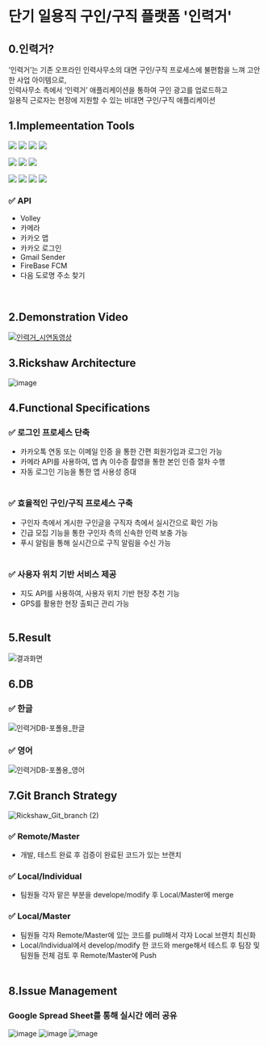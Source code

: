 # 단기 일용직 구인/구직 플랫폼 '인력거' 

## 0.인력거?
’인력거’는 기존 오프라인 인력사무소의 대면 구인/구직 프로세스에 불편함을 느껴 고안한 사업 아이템으로,<br>
인력사무소 측에서 ‘인력거’ 애플리케이션을 통하여 구인 광고를 업로드하고<br>
일용직 근로자는 현장에 지원할 수 있는 비대면 구인/구직 애플리케이션<br>

## 1.Implemeentation Tools
<a href="https://github.com/dudwls901" target="_blank"><img src="https://img.shields.io/badge/-Java-007396?style=flat-square&logo=Java&logoColor=white"/></a>
<a href="https://github.com/dudwls901" target="_blank"><img src="https://img.shields.io/badge/-PHP-777BB4?style=flat-square&logo=PHP&logoColor=white"/></a>
<a href="https://github.com/dudwls901" target="_blank"><img src="https://img.shields.io/badge/-Kotlin-0095D5?style=flat-square&logo=Kotlin&logoColor=white"/></a>
<a href="https://github.com/dudwls901" target="_blank"><img src="https://img.shields.io/badge/-XML-777BB4?style=flat-square&logo=XML&logoColor=orange"/></a>


<a href="https://github.com/dudwls901" target="_blank"><img src="https://img.shields.io/badge/-Android Studio-3DDC84?style=flat-square&logo=Android+Studio&logoColor=white"/></a>
<a href="https://github.com/dudwls901" target="_blank"><img src="https://img.shields.io/badge/-Android-3DDC84?style=flat-square&logo=Android&logoColor=white"/></a>
<a href="https://github.com/dudwls901" target="_blank"><img src="https://img.shields.io/badge/-Adobe Photoshop-31A8FF?style=flat-square&logo=Adobe+Photoshop&logoColor=white"/></a>

<a href="https://github.com/dudwls901" target="_blank"><img src="https://img.shields.io/badge/-Apache Tomcat-F8DC75?style=flat-square&logo=Apache+Tomcat&logoColor=black"/></a>
<a href="https://github.com/dudwls901" target="_blank"><img src="https://img.shields.io/badge/-MySQL-4479A1?style=flat-square&logo=MySQL&logoColor=white"/></a>
<a href="https://github.com/dudwls901" target="_blank"><img src="https://img.shields.io/badge/-Firebase-FFCA28?style=flat-square&logo=Firebase&logoColor=black"/></a>
<a href="https://github.com/dudwls901" target="_blank"><img src="https://img.shields.io/badge/-FileZilla-BF0000?style=flat-square&logo=FileZilla&logoColor=black"/></a>

### ✅ API<br>
   - Volley
   - 카메라
   - 카카오 맵
   - 카카오 로그인
   - Gmail Sender
   - FireBase FCM
   - 다음 도로명 주소 찾기
   <br>

## 2.Demonstration Video
[![인력거_시연동영상](https://img.youtube.com/vi/w5krUhMxZTc/0.jpg)](https://youtu.be/w5krUhMxZTc?t=0s)

## 3.Rickshaw Architecture
![image](https://user-images.githubusercontent.com/66052467/119632190-8bab0e00-be4b-11eb-96fb-48d8ca5076ab.png)

## 4.Functional Specifications
### ✅ 로그인 프로세스 단축<br>
   - 카카오톡 연동 또는 이메일 인증 을 통한 간편 회원가입과 로그인 가능<br>
   - 카메라 API를 사용하여, 앱 內 이수증 촬영을 통한 본인 인증 절차 수행<br>
   - 자동 로그인 기능을 통한 앱 사용성 증대<br><br>
### ✅ 효율적인 구인/구직 프로세스 구축<br>
   - 구인자 측에서 게시한 구인글을 구직자 측에서 실시간으로 확인 가능<br>
   - 긴급 모집 기능을 통한 구인자 측의 신속한 인력 보충 가능<br>
   - 푸시 알림을 통해 실시간으로 구직 알림을 수신 가능<br><br>
### ✅ 사용자 위치 기반 서비스 제공<br>
   - 지도 API를 사용하여, 사용자 위치 기반 현장 추천 기능<br>
   - GPS를 활용한 현장 출퇴근 관리 가능<br><br>

## 5.Result
![결과화면](https://user-images.githubusercontent.com/66052467/119960028-82eb4100-bfdf-11eb-8ced-c49bf3c9df73.jpg)

## 6.DB
### ✅ 한글
![인력거DB-포폴용_한글](https://user-images.githubusercontent.com/66052467/120096191-fd919900-c164-11eb-9e5e-c14f58fae4bb.png)
### ✅ 영어
![인력거DB-포폴용_영어](https://user-images.githubusercontent.com/66052467/120096195-02eee380-c165-11eb-9cc6-9ce7e0c6271c.png)

## 7.Git Branch Strategy

![Rickshaw_Git_branch (2)](https://user-images.githubusercontent.com/66052467/119830019-ce95e000-bf36-11eb-899e-a06d005c5ccc.png)
<br>
### ✅ Remote/Master 
- 개발, 테스트 완료 후 검증이 완료된 코드가 있는 브랜치
### ✅ Local/Individual 
- 팀원들 각자 맡은 부분을 develope/modify 후 Local/Master에 merge
### ✅ Local/Master 
- 팀원들 각자 Remote/Master에 있는 코드를 pull해서 각자 Local 브랜치 최신화<br>
- Local/Individual에서 develop/modify 한 코드와 merge해서 테스트 후 팀장 및 팀원들 전체 검토 후 Remote/Master에 Push <br>
&nbsp;&nbsp;&nbsp;&nbsp;&nbsp;&nbsp;&nbsp;&nbsp;&nbsp;　　　
&nbsp;&nbsp;&nbsp;&nbsp;&nbsp;&nbsp;&nbsp;&nbsp;&nbsp;　　　　　

## 8.Issue Management
### Google Spread Sheet를 통해 실시간 에러 공유 
![image](https://user-images.githubusercontent.com/66052467/119841035-71069100-bf40-11eb-9478-3a9e30303a28.png)
![image](https://user-images.githubusercontent.com/66052467/119841503-d064a100-bf40-11eb-9045-e64bc3aa55b1.png)
![image](https://user-images.githubusercontent.com/66052467/119841163-8bd90580-bf40-11eb-988a-c562f51aa3bb.png)
<!--
## 9.프로젝트를 진행하며 고민한 Technical Issue
-->
